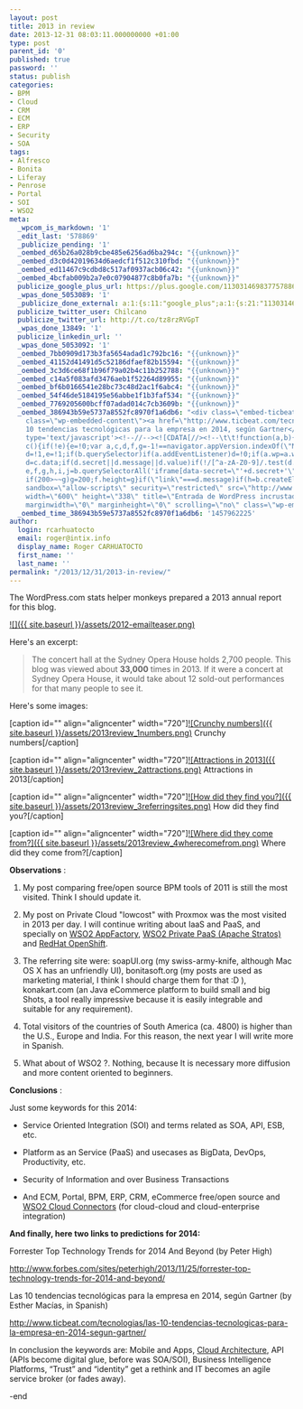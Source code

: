 ```yaml
---
layout: post
title: 2013 in review
date: 2013-12-31 08:03:11.000000000 +01:00
type: post
parent_id: '0'
published: true
password: ''
status: publish
categories:
- BPM
- Cloud
- CRM
- ECM
- ERP
- Security
- SOA
tags:
- Alfresco
- Bonita
- Liferay
- Penrose
- Portal
- SOI
- WSO2
meta:
  _wpcom_is_markdown: '1'
  _edit_last: '578869'
  _publicize_pending: '1'
  _oembed_d65b26a028b9cbe485e6256ad6ba294c: "{{unknown}}"
  _oembed_d3c0d42019634d6aedcf1f512c310fbd: "{{unknown}}"
  _oembed_ed11467c9cdbd8c517af0937acb06c42: "{{unknown}}"
  _oembed_4bcfab009b2a7e0c07904877c8b0fa7b: "{{unknown}}"
  publicize_google_plus_url: https://plus.google.com/113031469837757886298/posts/HEzwnTzoCDX
  _wpas_done_5053089: '1'
  _publicize_done_external: a:1:{s:11:"google_plus";a:1:{s:21:"113031469837757886298";b:1;}}
  publicize_twitter_user: Chilcano
  publicize_twitter_url: http://t.co/tz8rzRVGpT
  _wpas_done_13849: '1'
  publicize_linkedin_url: ''
  _wpas_done_5053092: '1'
  _oembed_7bb0909d173b3fa5654adad1c792bc16: "{{unknown}}"
  _oembed_41152d41491d5c52186dfaef82b15594: "{{unknown}}"
  _oembed_3c3d6ce68f1b96f79a02b4c11b252788: "{{unknown}}"
  _oembed_c14a5f083afd3476aeb1f52264d89955: "{{unknown}}"
  _oembed_bf6b0166541e28bc73c48d2ac1f6abc4: "{{unknown}}"
  _oembed_54f46de5184195e56abbe1f1b3faf534: "{{unknown}}"
  _oembed_7769205600bcff07adad014c7cb3609b: "{{unknown}}"
  _oembed_386943b59e5737a8552fc8970f1a6db6: "<div class=\"embed-ticbeat\"><blockquote
    class=\"wp-embedded-content\"><a href=\"http://www.ticbeat.com/tecnologias/las-10-tendencias-tecnologicas-para-la-empresa-en-2014-segun-gartner/\">Las
    10 tendencias tecnológicas para la empresa en 2014, según Gartner</a></blockquote><script
    type='text/javascript'><!--//--><![CDATA[//><!--\t\t!function(a,b){\"use strict\";function
    c(){if(!e){e=!0;var a,c,d,f,g=-1!==navigator.appVersion.indexOf(\"MSIE 10\"),h=!!navigator.userAgent.match(/Trident.*rv:11./),i=b.querySelectorAll(\"iframe.wp-embedded-content\"),j=b.querySelectorAll(\"blockquote.wp-embedded-content\");for(c=0;c<j.length;c++)j[c].style.display=\"none\";for(c=0;c<i.length;c++)if(d=i[c],d.style.display=\"\",!d.getAttribute(\"data-secret\")){if(f=Math.random().toString(36).substr(2,10),d.src+=\"#?secret=\"+f,d.setAttribute(\"data-secret\",f),g||h)a=d.cloneNode(!0),a.removeAttribute(\"security\"),d.parentNode.replaceChild(a,d)}else;}}var
    d=!1,e=!1;if(b.querySelector)if(a.addEventListener)d=!0;if(a.wp=a.wp||{},!a.wp.receiveEmbedMessage)if(a.wp.receiveEmbedMessage=function(c){var
    d=c.data;if(d.secret||d.message||d.value)if(!/[^a-zA-Z0-9]/.test(d.secret)){var
    e,f,g,h,i,j=b.querySelectorAll('iframe[data-secret=\"'+d.secret+'\"]'),k=b.querySelectorAll('blockquote[data-secret=\"'+d.secret+'\"]');for(e=0;e<k.length;e++)k[e].style.display=\"none\";for(e=0;e<j.length;e++)if(f=j[e],c.source===f.contentWindow){if(f.style.display=\"\",\"height\"===d.message){if(g=parseInt(d.value,10),g>1e3)g=1e3;else
    if(200>~~g)g=200;f.height=g}if(\"link\"===d.message)if(h=b.createElement(\"a\"),i=b.createElement(\"a\"),h.href=f.getAttribute(\"src\"),i.href=d.value,i.host===h.host)if(b.activeElement===f)a.top.location.href=d.value}else;}},d)a.addEventListener(\"message\",a.wp.receiveEmbedMessage,!1),b.addEventListener(\"DOMContentLoaded\",c,!1),a.addEventListener(\"load\",c,!1)}(window,document);//--><!]]></script><iframe
    sandbox=\"allow-scripts\" security=\"restricted\" src=\"http://www.ticbeat.com/tecnologias/las-10-tendencias-tecnologicas-para-la-empresa-en-2014-segun-gartner/embed/\"
    width=\"600\" height=\"338\" title=\"Entrada de WordPress incrustada\" frameborder=\"0\"
    marginwidth=\"0\" marginheight=\"0\" scrolling=\"no\" class=\"wp-embedded-content\"></iframe></div>"
  _oembed_time_386943b59e5737a8552fc8970f1a6db6: '1457962225'
author:
  login: rcarhuatocto
  email: roger@intix.info
  display_name: Roger CARHUATOCTO
  first_name: ''
  last_name: ''
permalink: "/2013/12/31/2013-in-review/"
---
```

The WordPress.com stats helper monkeys prepared a 2013 annual report for this blog.

  


[![]({{ site.baseurl }}/assets/2012-emailteaser.png)](http://holisticsecurity.wordpress.com/2013/annual-report/)

  


Here's an excerpt:

  


> The concert hall at the Sydney Opera House holds 2,700 people. This blog was viewed about **33,000** times in 2013. If it were a concert at Sydney Opera House, it would take about 12 sold-out performances for that many people to see it.

  


Here's some images:

  


[caption id="" align="aligncenter" width="720"][![Crunchy numbers]({{ site.baseurl }}/assets/2013review_1numbers.png)](https://dl.dropboxusercontent.com/u/2961879/blog.sec/blog20131231_blog_review/2013review_1numbers.png) Crunchy numbers[/caption]

  


[caption id="" align="aligncenter" width="720"][![Attractions in 2013]({{ site.baseurl }}/assets/2013review_2attractions.png)](https://dl.dropboxusercontent.com/u/2961879/blog.sec/blog20131231_blog_review/2013review_2attractions.png) Attractions in 2013[/caption]

  


[caption id="" align="aligncenter" width="720"][![How did they find you?]({{ site.baseurl }}/assets/2013review_3referringsites.png)](https://dl.dropboxusercontent.com/u/2961879/blog.sec/blog20131231_blog_review/2013review_3referringsites.png) How did they find you?[/caption]

  


[caption id="" align="aligncenter" width="720"][![Where did they come from?]({{ site.baseurl }}/assets/2013review_4wherecomefrom.png)](https://dl.dropboxusercontent.com/u/2961879/blog.sec/blog20131231_blog_review/2013review_4wherecomefrom.png) Where did they come from?[/caption]

  


 **Observations** :

  


  

  1. My post comparing free/open source BPM tools of 2011 is still the most visited. Think I should update it.
  

  2. My post on Private Cloud "lowcost" with Proxmox was the most visited in 2013 per day. I will continue writing about IaaS and PaaS, and specially on [WSO2 AppFactory](http://wso2.com/cloud/app-factory/ "WSO2 AppFactory"), [WSO2 Private PaaS (Apache Stratos)](http://wso2.com/cloud/private-paas/ "WSO2 Private PaaS") and [RedHat OpenShift](https://www.openshift.com/ "RedHat Openshift").
  

  3. The referring site were: soapUI.org (my swiss-army-knife, although Mac OS X has an unfriendly UI), bonitasoft.org (my posts are used as marketing material, I think I should charge them for that :D ), konakart.com (an Java eCommerce platform to build small and big Shots, a tool really impressive because it is easily integrable and suitable for any requirement).
  

  4. Total visitors of the countries of South America (ca. 4800) is higher than the U.S., Europe and India. For this reason, the next year I will write more in Spanish.
  

  5. What about of WSO2 ?. Nothing, because It is necessary more diffusion and more content oriented to beginners.
  

  


 **Conclusions** :

  


Just some keywords for this 2014:

  


  

  * Service Oriented Integration (SOI) and terms related as SOA, API, ESB, etc.
  

  * Platform as an Service (PaaS) and usecases as BigData, DevOps, Productivity, etc.
  

  * Security of Information and over Business Transactions
  

  * And ECM, Portal, BPM, ERP, CRM, eCommerce free/open source and [WSO2 Cloud Connectors](http://wso2.com/library/blog-post/2013/12/wso2-esb-4.8.0-introducing-cloud-connectors/ "WSO2 Cloud Connectors") (for cloud-cloud and cloud-enterprise integration)
  

  


 **And finally, here two links to predictions for 2014:**

  


Forrester Top Technology Trends for 2014 And Beyond (by Peter High)  
  
http://www.forbes.com/sites/peterhigh/2013/11/25/forrester-top-technology-trends-for-2014-and-beyond/

  


Las 10 tendencias tecnológicas para la empresa en 2014, según Gartner (by Esther Macías, in Spanish)  
  
http://www.ticbeat.com/tecnologias/las-10-tendencias-tecnologicas-para-la-empresa-en-2014-segun-gartner/

  


In conclusion the keywords are: Mobile and Apps, [Cloud Architecture](http://blog.cobia.net/cobiacomm/2013/10/21/gartner-recognizes-cloud-architecture-as-a-trend/ "Cloud Architecture"), API (APIs become digital glue, before was SOA/SOI), Business Intelligence Platforms, “Trust” and “identity” get a rethink and IT becomes an agile service broker (or fades away).

  


-end

  

